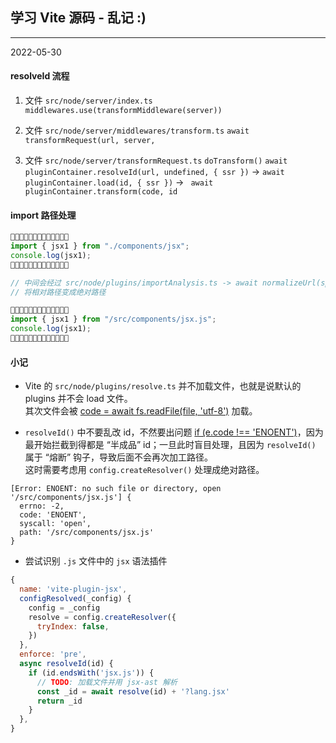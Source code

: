 ## 学习 Vite 源码 - 乱记 :)

---

2022-05-30

#### resolveId 流程

1. 文件 `src/node/server/index.ts`
  `middlewares.use(transformMiddleware(server))`

3. 文件 `src/node/server/middlewares/transform.ts`
  `await transformRequest(url, server,`

4. 文件 `src/node/server/transformRequest.ts`
  `doTransform()`
  `await pluginContainer.resolveId(url, undefined, { ssr })` -> `await pluginContainer.load(id, { ssr })` -> ` await pluginContainer.transform(code, id`


#### import 路径处理

```js
🔨🔨🔨🔨🔨🔨🔨🔨🔨🔨🔨🔨🔨
import { jsx1 } from "./components/jsx";
console.log(jsx1);
🔨🔨🔨🔨🔨🔨🔨🔨🔨🔨🔨🔨🔨

// 中间会经过 src/node/plugins/importAnalysis.ts -> await normalizeUrl(specifier, start) 处理
// 将相对路径变成绝对路径

🎯🎯🎯🎯🎯🎯🎯🎯🎯🎯🎯🎯🎯
import { jsx1 } from "/src/components/jsx.js";
console.log(jsx1);
🎯🎯🎯🎯🎯🎯🎯🎯🎯🎯🎯🎯🎯
```

#### 小记

- Vite 的 `src/node/plugins/resolve.ts` 并不加载文件，也就是说默认的 plugins 并不会 load 文件。  
  其次文件会被 [code = await fs.readFile(file, 'utf-8')](https://github.com/vitejs/vite/blob/3d14372c8fa1acb426923c439e545211fc9d7ccd/packages/vite/src/node/server/transformRequest.ts#L166) 加载。  

- `resolveId()` 中不要乱改 id，不然要出问题 [if (e.code !== 'ENOENT')](https://github.com/vitejs/vite/blob/3d14372c8fa1acb426923c439e545211fc9d7ccd/packages/vite/src/node/server/transformRequest.ts#L169)，因为最开始拦截到得都是 “半成品” id；一旦此时盲目处理，且因为 `resolveId()` 属于 “熔断” 钩子，导致后面不会再次加工路径。  
  这时需要考虑用 `config.createResolver()` 处理成绝对路径。

```log
[Error: ENOENT: no such file or directory, open '/src/components/jsx.js'] {
  errno: -2,
  code: 'ENOENT',
  syscall: 'open',
  path: '/src/components/jsx.js'
}
```

- 尝试识别 `.js` 文件中的 `jsx` 语法插件

```js
{
  name: 'vite-plugin-jsx',
  configResolved(_config) {
    config = _config
    resolve = config.createResolver({
      tryIndex: false,
    })
  },
  enforce: 'pre',
  async resolveId(id) {
    if (id.endsWith('jsx.js')) {
      // TODO: 加载文件并用 jsx-ast 解析
      const _id = await resolve(id) + '?lang.jsx'
      return _id
    }
  },
}
```
